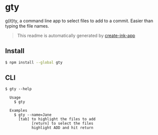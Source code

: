 # gty

g(it)ty, a command line app to select files to add to a commit. Easier than typing the file names.

> This readme is automatically generated by [create-ink-app](https://github.com/vadimdemedes/create-ink-app)

## Install

```bash
$ npm install --global gty
```

## CLI

```
$ gty --help

  Usage
    $ gty

  Examples
    $ gty --name=Jane
      [tab] to highlight the files to add
			[return] to select the files
			highlight ADD and hit return
```
